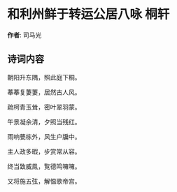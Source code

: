 # 和利州鲜于转运公居八咏 桐轩

**作者**: 司马光

## 诗词内容

朝阳升东隅，照此庭下桐。

菶菶复萋萋，居然古人风。

疏柯青玉耸，密叶翠羽蒙。

午景凝余清，夕照当残红。

雨响甍栋外，风生户牖中。

主人政多暇，步赏常从容。

终当致威鳯，覧德鸣噰噰。

又将施五弦，解愠歌帝宫。

